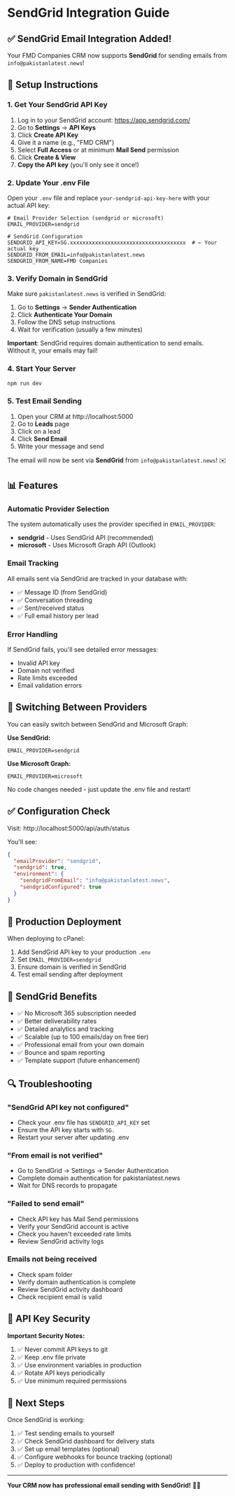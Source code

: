 # SendGrid Integration Guide

## ✅ SendGrid Email Integration Added!

Your FMD Companies CRM now supports **SendGrid** for sending emails from `info@pakistanlatest.news`!

## 🔧 Setup Instructions

### 1. Get Your SendGrid API Key

1. Log in to your SendGrid account: https://app.sendgrid.com/
2. Go to **Settings** → **API Keys**
3. Click **Create API Key**
4. Give it a name (e.g., "FMD CRM")
5. Select **Full Access** or at minimum **Mail Send** permission
6. Click **Create & View**
7. **Copy the API key** (you'll only see it once!)

### 2. Update Your .env File

Open your `.env` file and replace `your-sendgrid-api-key-here` with your actual API key:

```env
# Email Provider Selection (sendgrid or microsoft)
EMAIL_PROVIDER=sendgrid

# SendGrid Configuration
SENDGRID_API_KEY=SG.xxxxxxxxxxxxxxxxxxxxxxxxxxxxxxxxxxxxx  # ← Your actual key
SENDGRID_FROM_EMAIL=info@pakistanlatest.news
SENDGRID_FROM_NAME=FMD Companies
```

### 3. Verify Domain in SendGrid

Make sure `pakistanlatest.news` is verified in SendGrid:

1. Go to **Settings** → **Sender Authentication**
2. Click **Authenticate Your Domain**
3. Follow the DNS setup instructions
4. Wait for verification (usually a few minutes)

**Important**: SendGrid requires domain authentication to send emails. Without it, your emails may fail!

### 4. Start Your Server

```powershell
npm run dev
```

### 5. Test Email Sending

1. Open your CRM at http://localhost:5000
2. Go to **Leads** page
3. Click on a lead
4. Click **Send Email**
5. Write your message and send

The email will now be sent via **SendGrid** from `info@pakistanlatest.news`! ✉️

## 📊 Features

### Automatic Provider Selection

The system automatically uses the provider specified in `EMAIL_PROVIDER`:

- **sendgrid** - Uses SendGrid API (recommended)
- **microsoft** - Uses Microsoft Graph API (Outlook)

### Email Tracking

All emails sent via SendGrid are tracked in your database with:
- ✅ Message ID (from SendGrid)
- ✅ Conversation threading
- ✅ Sent/received status
- ✅ Full email history per lead

### Error Handling

If SendGrid fails, you'll see detailed error messages:
- Invalid API key
- Domain not verified
- Rate limits exceeded
- Email validation errors

## 🔄 Switching Between Providers

You can easily switch between SendGrid and Microsoft Graph:

**Use SendGrid:**
```env
EMAIL_PROVIDER=sendgrid
```

**Use Microsoft Graph:**
```env
EMAIL_PROVIDER=microsoft
```

No code changes needed - just update the .env file and restart!

## ✅ Configuration Check

Visit: http://localhost:5000/api/auth/status

You'll see:
```json
{
  "emailProvider": "sendgrid",
  "sendgrid": true,
  "environment": {
    "sendgridFromEmail": "info@pakistanlatest.news",
    "sendgridConfigured": true
  }
}
```

## 🚀 Production Deployment

When deploying to cPanel:

1. Add SendGrid API key to your production `.env`
2. Set `EMAIL_PROVIDER=sendgrid`
3. Ensure domain is verified in SendGrid
4. Test email sending after deployment

## 📧 SendGrid Benefits

- ✅ No Microsoft 365 subscription needed
- ✅ Better deliverability rates
- ✅ Detailed analytics and tracking
- ✅ Scalable (up to 100 emails/day on free tier)
- ✅ Professional email from your own domain
- ✅ Bounce and spam reporting
- ✅ Template support (future enhancement)

## 🔍 Troubleshooting

### "SendGrid API key not configured"
- Check your .env file has `SENDGRID_API_KEY` set
- Ensure the API key starts with `SG.`
- Restart your server after updating .env

### "From email is not verified"
- Go to SendGrid → Settings → Sender Authentication
- Complete domain authentication for pakistanlatest.news
- Wait for DNS records to propagate

### "Failed to send email"
- Check API key has Mail Send permissions
- Verify your SendGrid account is active
- Check you haven't exceeded rate limits
- Review SendGrid activity logs

### Emails not being received
- Check spam folder
- Verify domain authentication is complete
- Review SendGrid activity dashboard
- Check recipient email is valid

## 📝 API Key Security

**Important Security Notes:**

1. ✅ Never commit API keys to git
2. ✅ Keep .env file private
3. ✅ Use environment variables in production
4. ✅ Rotate API keys periodically
5. ✅ Use minimum required permissions

## 🎯 Next Steps

Once SendGrid is working:

1. ✅ Test sending emails to yourself
2. ✅ Check SendGrid dashboard for delivery stats
3. ✅ Set up email templates (optional)
4. ✅ Configure webhooks for bounce tracking (optional)
5. ✅ Deploy to production with confidence!

---

**Your CRM now has professional email sending with SendGrid!** 📧🚀
